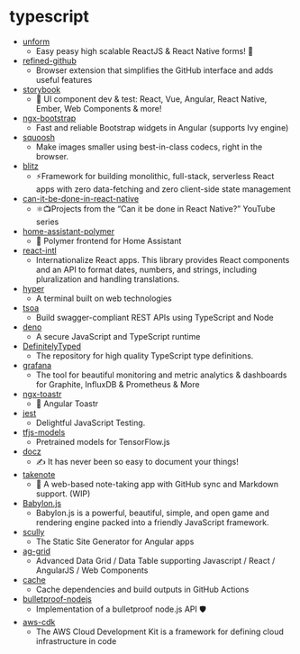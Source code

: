 # typescript
- [unform](https://github.com/Rocketseat/unform)
  - Easy peasy high scalable ReactJS & React Native forms! 🚀
- [refined-github](https://github.com/sindresorhus/refined-github)
  - Browser extension that simplifies the GitHub interface and adds useful features
- [storybook](https://github.com/storybookjs/storybook)
  - 📓 UI component dev & test: React, Vue, Angular, React Native, Ember, Web Components & more!
- [ngx-bootstrap](https://github.com/valor-software/ngx-bootstrap)
  - Fast and reliable Bootstrap widgets in Angular (supports Ivy engine)
- [squoosh](https://github.com/GoogleChromeLabs/squoosh)
  - Make images smaller using best-in-class codecs, right in the browser.
- [blitz](https://github.com/blitz-js/blitz)
  - ⚡️Framework for building monolithic, full-stack, serverless React apps with zero data-fetching and zero client-side state management
- [can-it-be-done-in-react-native](https://github.com/wcandillon/can-it-be-done-in-react-native)
  - ⚛️📺Projects from the “Can it be done in React Native?” YouTube series
- [home-assistant-polymer](https://github.com/home-assistant/home-assistant-polymer)
  - 🍭 Polymer frontend for Home Assistant
- [react-intl](https://github.com/formatjs/react-intl)
  - Internationalize React apps. This library provides React components and an API to format dates, numbers, and strings, including pluralization and handling translations.
- [hyper](https://github.com/zeit/hyper)
  - A terminal built on web technologies
- [tsoa](https://github.com/lukeautry/tsoa)
  - Build swagger-compliant REST APIs using TypeScript and Node
- [deno](https://github.com/denoland/deno)
  - A secure JavaScript and TypeScript runtime
- [DefinitelyTyped](https://github.com/DefinitelyTyped/DefinitelyTyped)
  - The repository for high quality TypeScript type definitions.
- [grafana](https://github.com/grafana/grafana)
  - The tool for beautiful monitoring and metric analytics & dashboards for Graphite, InfluxDB & Prometheus & More
- [ngx-toastr](https://github.com/scttcper/ngx-toastr)
  - 🍞 Angular Toastr
- [jest](https://github.com/facebook/jest)
  - Delightful JavaScript Testing.
- [tfjs-models](https://github.com/tensorflow/tfjs-models)
  - Pretrained models for TensorFlow.js
- [docz](https://github.com/doczjs/docz)
  - ✍ It has never been so easy to document your things!
- [takenote](https://github.com/taniarascia/takenote)
  - 📝 A web-based note-taking app with GitHub sync and Markdown support. (WIP)
- [Babylon.js](https://github.com/BabylonJS/Babylon.js)
  - Babylon.js is a powerful, beautiful, simple, and open game and rendering engine packed into a friendly JavaScript framework.
- [scully](https://github.com/scullyio/scully)
  - The Static Site Generator for Angular apps
- [ag-grid](https://github.com/ag-grid/ag-grid)
  - Advanced Data Grid / Data Table supporting Javascript / React / AngularJS / Web Components
- [cache](https://github.com/actions/cache)
  - Cache dependencies and build outputs in GitHub Actions
- [bulletproof-nodejs](https://github.com/santiq/bulletproof-nodejs)
  - Implementation of a bulletproof node.js API 🛡️
- [aws-cdk](https://github.com/aws/aws-cdk)
  - The AWS Cloud Development Kit is a framework for defining cloud infrastructure in code
